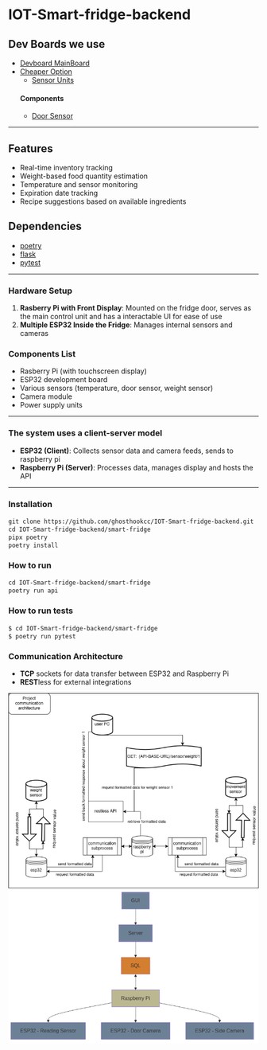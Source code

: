 # IOT-Smart-fridge-backend

## Dev Boards we use 

* [Devboard MainBoard](https://www.raspberrypi.com/products/raspberry-pi-5/)
* [Cheaper Option](https://www.raspberrypi.com/)
  * [Sensor Units](https://www.espressif.com/en/products/socs/esp32)
   #### Components
   * [Door Sensor](https://www.kjell.com/se/produkter/smarta-hem/smarta-sensorer/smarta-magnetkontakter/tp-link-tapo-t110-magnetsensor-p65257)


*** ***

## Features

* Real-time inventory tracking
* Weight-based food quantity estimation
* Temperature and sensor monitoring
* Expiration date tracking
* Recipe suggestions based on available ingredients

## Dependencies
* [poetry](https://python-poetry.org/)
* [flask](https://flask.palletsprojects.com/en/stable/)
* [pytest](https://docs.pytest.org/en/stable/)


*** ***


### Hardware Setup

1. **Rasberry Pi with Front Display**: Mounted on the fridge door, serves as the main control unit and has a interactable UI for ease of use 
2. **Multiple ESP32 Inside the Fridge**: Manages internal sensors and cameras

### Components List


* Rasberry Pi (with touchscreen display)
* ESP32 development board
* Various sensors (temperature, door sensor, weight sensor)
* Camera module
* Power supply units


*** ***


### The system uses a client-server model

* **ESP32 (Client)**: Collects sensor data and camera feeds, sends to raspberry pi
* **Raspberry Pi (Server)**: Processes data, manages display and hosts the API


*** *** 


### Installation
```
git clone https://github.com/ghosthookcc/IOT-Smart-fridge-backend.git
cd IOT-Smart-fridge-backend/smart-fridge
pipx poetry
poetry install
```

### How to run
```
cd IOT-Smart-fridge-backend/smart-fridge
poetry run api
```

### How to run tests
```
$ cd IOT-Smart-fridge-backend/smart-fridge
$ poetry run pytest
```

### Communication Architecture
* **TCP** sockets for data transfer between ESP32 and Raspberry Pi
* **REST**less for external integrations
  
![Described Communication Architecture](IOT-Smart-fridge.drawio.png "Communication Architecture")
![Described Topology Architecture](FDiagram.png "Topology Architecture")
